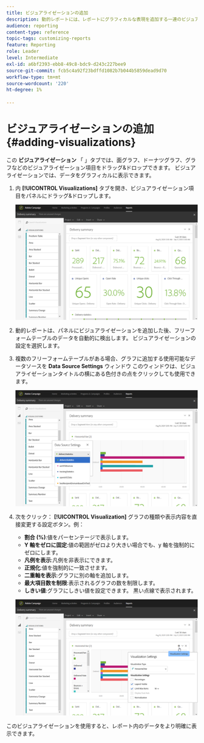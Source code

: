 ```yaml
---
title: ビジュアライゼーションの追加
description: 動的レポートには、レポートにグラフィカルな表現を追加する一連のビジュアライゼーションが用意されています。
audience: reporting
content-type: reference
topic-tags: customizing-reports
feature: Reporting
role: Leader
level: Intermediate
exl-id: a6bf2393-ebb8-49c8-bdc9-d243c227bee9
source-git-commit: fcb5c4a92f23bdffd1082b7b044b5859dead9d70
workflow-type: tm+mt
source-wordcount: '220'
ht-degree: 1%

---
```


# ビジュアライゼーションの追加{#adding-visualizations}

この **ビジュアライゼーション** 「 」タブでは、面グラフ、ドーナツグラフ、グラフなどのビジュアライゼーション項目をドラッグ&amp;ドロップできます。 ビジュアライゼーションでは、データをグラフィカルに表示できます。

1. 内 **[!UICONTROL Visualizations]** タブを開き、ビジュアライゼーション項目をパネルにドラッグ&amp;ドロップします。

   ![](assets/dynamic_report_visualization_1.png)

1. 動的レポートは、パネルにビジュアライゼーションを追加した後、フリーフォームテーブルのデータを自動的に検出します。 ビジュアライゼーションの設定を選択します。
1. 複数のフリーフォームテーブルがある場合、グラフに追加する使用可能なデータソースを **Data Source Settings** ウィンドウ このウィンドウは、ビジュアライゼーションタイトルの横にある色付きの点をクリックしても使用できます。

   ![](assets/dynamic_report_visualization_2.png)

1. 次をクリック： **[!UICONTROL Visualization]** グラフの種類や表示内容を直接変更する設定ボタン。例：

   * **割合 (%)**:値をパーセンテージで表示します。
   * **Y 軸をゼロに固定**:値の範囲がゼロより大きい場合でも、y 軸を強制的にゼロにします。
   * **凡例を表示**:凡例を非表示にできます。
   * **正規化**:値を強制的に一致させます。
   * **二重軸を表示**:グラフに別の軸を追加します。
   * **最大項目数を制限**:表示されるグラフの数を制限します。
   * **しきい値**:グラフにしきい値を設定できます。 黒い点線で表示されます。

   ![](assets/dynamic_report_visualization_3.png)

このビジュアライゼーションを使用すると、レポート内のデータをより明確に表示できます。
